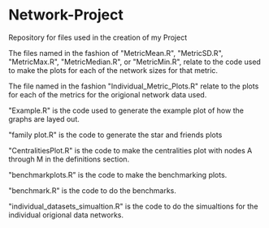 # Network-Project
Repository for files used in the creation of my Project

The files named in the fashion of "MetricMean.R", "MetricSD.R", "MetricMax.R", "MetricMedian.R", or "MetricMin.R", relate to the code used to make the plots for each of the network sizes for that metric.

The file named in the fashion "Individual_Metric_Plots.R" relate to the plots for each of the metrics for the origional network data used.

"Example.R" is the code used to generate the example plot of how the graphs are layed out.

"family plot.R" is the code to generate the star and friends plots

"CentralitiesPlot.R" is the code to make the centralities plot with nodes A through M in the definitions section.

"benchmarkplots.R" is the code to make the benchmarking plots.

"benchmark.R" is the code to do the benchmarks.

"individual_datasets_simualtion.R" is the code to do the simualtions for the individual origional data networks.

